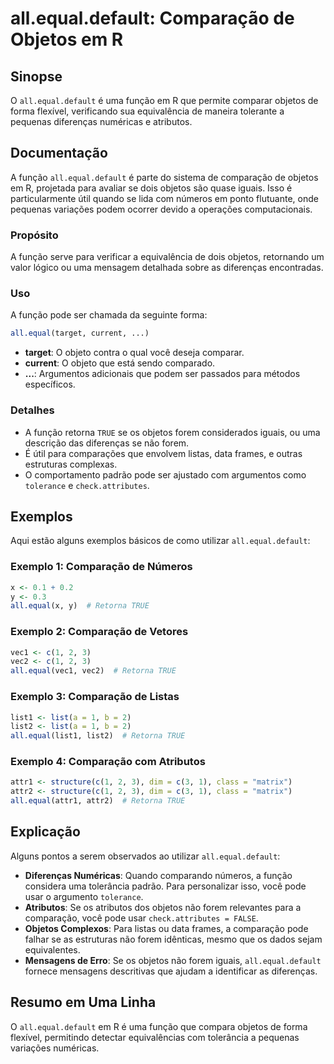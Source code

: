 <!--
Meta Description: # all.equal.default: Comparação de Objetos em R ## Sinopse O `all.equal.default` é uma função em R que permite comparar objetos de forma flexível, ver...
Meta Keywords: all, equal, objetos, comparação, default
-->

# all.equal.default: Comparação de Objetos em R

## Sinopse
O `all.equal.default` é uma função em R que permite comparar objetos de forma flexível, verificando sua equivalência de maneira tolerante a pequenas diferenças numéricas e atributos.

## Documentação
A função `all.equal.default` é parte do sistema de comparação de objetos em R, projetada para avaliar se dois objetos são quase iguais. Isso é particularmente útil quando se lida com números em ponto flutuante, onde pequenas variações podem ocorrer devido a operações computacionais.

### Propósito
A função serve para verificar a equivalência de dois objetos, retornando um valor lógico ou uma mensagem detalhada sobre as diferenças encontradas.

### Uso
A função pode ser chamada da seguinte forma:

```R
all.equal(target, current, ...)
```

- **target**: O objeto contra o qual você deseja comparar.
- **current**: O objeto que está sendo comparado.
- **...**: Argumentos adicionais que podem ser passados para métodos específicos.

### Detalhes
- A função retorna `TRUE` se os objetos forem considerados iguais, ou uma descrição das diferenças se não forem.
- É útil para comparações que envolvem listas, data frames, e outras estruturas complexas.
- O comportamento padrão pode ser ajustado com argumentos como `tolerance` e `check.attributes`.

## Exemplos
Aqui estão alguns exemplos básicos de como utilizar `all.equal.default`:

### Exemplo 1: Comparação de Números
```R
x <- 0.1 + 0.2
y <- 0.3
all.equal(x, y)  # Retorna TRUE
```

### Exemplo 2: Comparação de Vetores
```R
vec1 <- c(1, 2, 3)
vec2 <- c(1, 2, 3)
all.equal(vec1, vec2)  # Retorna TRUE
```

### Exemplo 3: Comparação de Listas
```R
list1 <- list(a = 1, b = 2)
list2 <- list(a = 1, b = 2)
all.equal(list1, list2)  # Retorna TRUE
```

### Exemplo 4: Comparação com Atributos
```R
attr1 <- structure(c(1, 2, 3), dim = c(3, 1), class = "matrix")
attr2 <- structure(c(1, 2, 3), dim = c(3, 1), class = "matrix")
all.equal(attr1, attr2)  # Retorna TRUE
```

## Explicação
Alguns pontos a serem observados ao utilizar `all.equal.default`:

- **Diferenças Numéricas**: Quando comparando números, a função considera uma tolerância padrão. Para personalizar isso, você pode usar o argumento `tolerance`.
- **Atributos**: Se os atributos dos objetos não forem relevantes para a comparação, você pode usar `check.attributes = FALSE`.
- **Objetos Complexos**: Para listas ou data frames, a comparação pode falhar se as estruturas não forem idênticas, mesmo que os dados sejam equivalentes.
- **Mensagens de Erro**: Se os objetos não forem iguais, `all.equal.default` fornece mensagens descritivas que ajudam a identificar as diferenças.

## Resumo em Uma Linha
O `all.equal.default` em R é uma função que compara objetos de forma flexível, permitindo detectar equivalências com tolerância a pequenas variações numéricas.